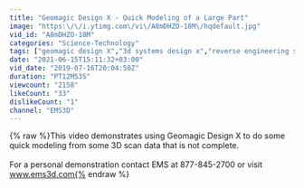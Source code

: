 ```yaml
---
title: "Geomagic Design X - Quick Modeling of a Large Part"
image: "https:\/\/i.ytimg.com\/vi\/A8mDHZO-18M\/hqdefault.jpg"
vid_id: "A8mDHZO-18M"
categories: "Science-Technology"
tags: ["geomagic design X","3d systems design x","reverse engineering software"]
date: "2021-06-15T15:11:32+03:00"
vid_date: "2019-07-16T20:04:50Z"
duration: "PT12M53S"
viewcount: "2158"
likeCount: "33"
dislikeCount: "1"
channel: "EMS3D"
---
```

{% raw %}This video demonstrates using Geomagic Design X to do some quick modeling from some 3D scan data that is not complete.  <br /><br />For a personal demonstration contact EMS at 877-845-2700 or visit www.ems3d.com{% endraw %}
